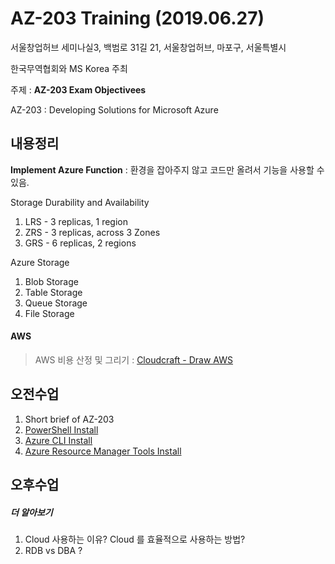 # AZ-203 Training (2019.06.27)

서울창업허브 세미나실3, 백범로 31길 21, 서울창업허브, 마포구, 서울특별시

한국무역협회와 MS Korea 주최

주제 : **AZ-203 Exam Objectivees**

AZ-203 : Developing Solutions for Microsoft Azure

## 내용정리

**Implement Azure Function** : 환경을 잡아주지 않고 코드만 올려서 기능을 사용할 수 있음.

Storage Durability and Availability
1. LRS - 3 replicas, 1 region
2. ZRS - 3 replicas, across 3 Zones
3. GRS - 6 replicas, 2 regions

Azure Storage
1. Blob Storage
2. Table Storage
3. Queue Storage
4. File Storage

#### AWS
> AWS 비용 산정 및 그리기 : [Cloudcraft - Draw AWS](https://cloudcraft.io)

## 오전수업
1. Short brief of AZ-203 
1. [PowerShell Install](https://docs.microsoft.com/en-us/powershell/scripting/install/installing-powershell-core-on-macos?view=powershell-6)
1. [Azure CLI Install](https://docs.microsoft.com/en-us/cli/azure/install-azure-cli-macos?view=azure-cli-latest)
1. [Azure Resource Manager Tools Install](https://marketplace.visualstudio.com/items?itemName=ms-azuretools.azurerm-vscode-tools)

## 오후수업


##### 더 알아보기
1. Cloud 사용하는 이유? Cloud 를 효율적으로 사용하는 방법?
2. RDB vs DBA ?

